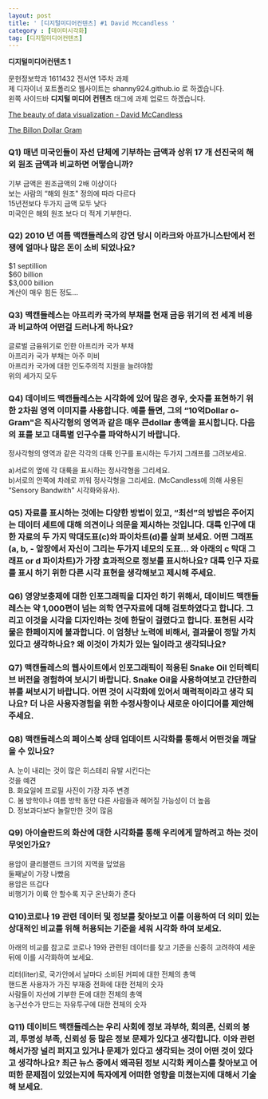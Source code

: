 ```yaml
---
layout: post
title: ' [디지털미디어컨텐츠] #1 David Mccandless '
category : [데이터시각화]
tag: [디지털미디어컨텐츠]
---
```


**디지털미디어컨텐츠 1**


문헌정보학과 1611432 전서연 1주차 과제   
제 디자이너 포트폴리오 웹사이트는 shanny924.github.io 로 하겠습니다.       
왼쪽 사이드바 **디지털 미디어 컨텐츠** 태그에 과제 업로드 하겠습니다.    
   
[The beauty of data visualization - David McCandless](https://www.ted.com/talks/david_mccandless_the_beauty_of_data_visualization?utm_campaign=tedspread&utm_medium=referral&utm_source=tedcomshare)

[The Billon Dollar Gram](https://www.informationisbeautiful.net/visualizations/the-billion-dollar-gram/)

### Q1) 매년 미국인들이 자선 단체에 기부하는 금액과 상위 17 개 선진국의 해외 원조 금액과 비교하면 어떻습니까?

기부 금액은 원조금액의 2배 이상이다   
보는 사람의 “해외 원조" 정의에 따라 다르다   
15년전보다  두가지 금액 모두 낮다    
미국인은 해외 원조 보다 더 적게 기부한다.    
    
### Q2) 2010 년 여름  맥캔들레스의 강연  당시 이라크와 아프가니스탄에서 전쟁에 얼마나 많은 돈이 소비 되었나요?

$1 septillion   
$60 billion    
$3,000 billion    
계산이 매우 힘든 정도…    

### Q3) 맥캔들레스는 아프리카 국가의 부채를 현재 금융 위기의 전 세계 비용과 비교하여 어떤걸 드러나게 하나요?
    
글로벌 금융위기로 인한 아프리카 국가 부채    
아프리카 국가 부채는 아주 미비    
아프리카 국가에 대한 인도주의적 지원을 늘려야함    
위의 세가지 모두      

### Q4) 데이비드 맥캔들레스는 시각화에 있어 많은 경우, 숫자를 표현하기 위한 2차원 영역 이미지를 사용합니다. 예를 들면, 그의 “10억Dollar o-Gram"은 직사각형의 영역과 같은 매우 큰dollar 총액을 표시합니다. 다음의 표를 보고 대륙별 인구수를 파악하시기 바랍니다. 
정사각형의 영역과 같은 각각의 대륙 인구를 표시하는 두가지 그래프를 그려보세요.     
    
a)서로의 옆에 각 대륙을 표시하는 정사각형을 그리세요.    
b)서로의 안쪽에 차례로 끼워 정사각형을 그리세요. (McCandless에 의해 사용된 “Sensory Bandwith" 시각화와유사).     

### Q5) 자료를 표시하는 것에는 다양한 방법이 있고, “최선”의 방법은 주어지는 데이터 세트에 대해 의견이나 의문을 제시하는 것입니다. 대륙 인구에 대한 자료의 두 가지 막대도표(c)와 파이차트(d)를 살펴 보세요. 어떤 그래프(a, b, - 앞장에서 자신이 그리는 두가지 네모의 도표… 와 아래의  c 막대 그래프  or d 파이차트)가 가장 효과적으로 정보를  표시하나요? 대륙 인구 자료를 표시 하기 위한 다른 시각 표현을 생각해보고 제시해 주세요.    


     
### Q6) 영양보충제에 대한 인포그래픽을 디자인 하기 위해서, 데이비드 맥캔들레스는 약 1,000편이 넘는 의학 연구자료에 대해 검토하였다고 합니다. 그리고 이것을 시각을 디자인하는 것에 한달이 걸렸다고 합니다.  표현된 시각물은 한페이지에 불과합니다. 이 엄청난 노력에 비해서, 결과물이 정말 가치있다고 생각하나요? 왜 이것이 가치가 있는 일이라고 생각되나요?     


### Q7) 맥캔들레스의 웹사이트에서 인포그래픽이 적용된 Snake Oil 인터렉티브 버전을 경험하여 보시기 바랍니다. Snake Oil을 사용하여보고 간단한리뷰를 써보시기 바랍니다. 어떤 것이 시각화에 있어서 매력적이라고 생각 되나요? 더 나은 사용자경험을 위한 수정사항이나 새로운 아이디어를 제안해주세요.      

    
    
### Q8) 맥캔들레스의 페이스북 상태 업데이트 시각화를 통해서 어떤것을 깨달을 수 있나요?    
    
A. 눈이 내리는 것이 많은 히스테리 유발 시킨다는  
것을 예견    
B. 화요일에 프로필 사진이 가장 자주 변경   
C. 봄 방학이나 여름 방학 동안 다른 사람들과 헤어질 가능성이 더 높음   
D. 정보과다보다 놀랄만한 것이 많음    

### Q9) 아이슬란드의 화산에 대한 시각화를 통해 우리에게 말하려고 하는 것이 무엇인가요?     

용암이 클리블랜드 크기의 지역을 덮었음    
둘째날이 가장 나빴음     
용암은 뜨겁다    
비행기가 이륙 안 할수록 지구 온난화가 준다    
 
 

### Q10)코로나 19 관련 데이터 및 정보를 찾아보고 이를 이용하여 더 의미 있는 상대적인 비교를 위해 허용되는 기준을 세워 시각화 하여 보세요. 
아래의 비교를 참고로 코로나 19와 관련된 데이터를 찾고 기준을 신중히 고려하여 세운뒤에 이를 시각화하여 보세요.   
    
리터(liter)로, 국가안에서 날마다 소비된 커피에 대한 전체의 총액    
핸드폰 사용자가 가진 부재중 전화에 대한 전체의 숫자   
사람들이 자선에 기부한 돈에 대한 전체의 총액   
농구선수가 만드는 자유투구에 대한 전체의 숫자   


### Q11) 데이비드 맥캔들레스는  우리 사회에 정보 과부하, 회의론, 신뢰의 붕괴, 투명성 부족, 신뢰성 등 많은 정보 문제가 있다고 생각합니다. 이와 관련해서가장 널리 퍼지고 있거나 문제가 있다고 생각되는 것이 어떤 것이 있다고 생각하나요? 최근 뉴스 중에서 왜곡된 정보 시각화 케이스를 찾아보고 어떠한 문제점이 있었는지에 독자에게 어떠한 영향을 미쳤는지에 대해서 기술해 보세요.      
    

    
